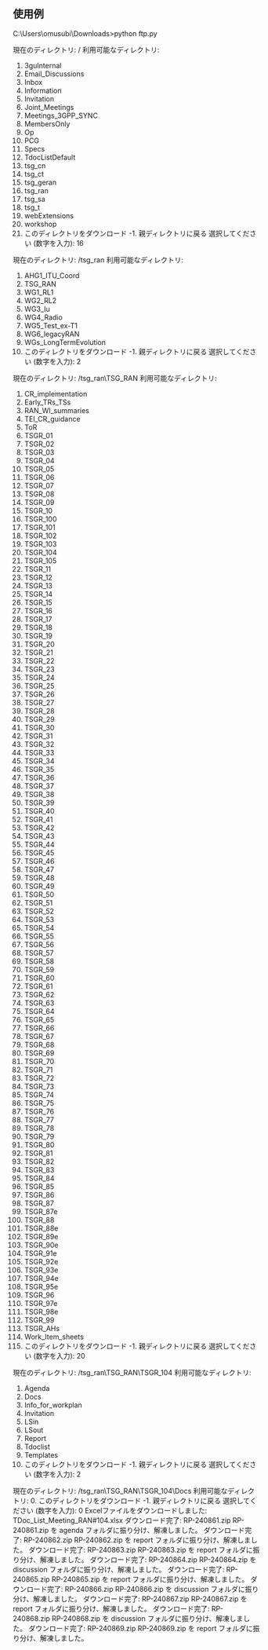 ## 使用例

C:\Users\omusubi\Downloads>python ftp.py

現在のディレクトリ: /
利用可能なディレクトリ:
1. 3guInternal
2. Email_Discussions
3. Inbox
4. Information
5. Invitation
6. Joint_Meetings
7. Meetings_3GPP_SYNC
8. MembersOnly
9. Op
10. PCG
11. Specs
12. TdocListDefault
13. tsg_cn
14. tsg_ct
15. tsg_geran
16. tsg_ran
17. tsg_sa
18. tsg_t
19. webExtensions
20. workshop
0. このディレクトリをダウンロード
-1. 親ディレクトリに戻る
選択してください (数字を入力): 16

現在のディレクトリ: /tsg_ran
利用可能なディレクトリ:
1. AHG1_ITU_Coord
2. TSG_RAN
3. WG1_RL1
4. WG2_RL2
5. WG3_Iu
6. WG4_Radio
7. WG5_Test_ex-T1
8. WG6_legacyRAN
9. WGs_LongTermEvolution
0. このディレクトリをダウンロード
-1. 親ディレクトリに戻る
選択してください (数字を入力): 2

現在のディレクトリ: /tsg_ran\TSG_RAN
利用可能なディレクトリ:
1. CR_implementation
2. Early_TRs_TSs
3. RAN_WI_summaries
4. TEI_CR_guidance
5. ToR
6. TSGR_01
7. TSGR_02
8. TSGR_03
9. TSGR_04
10. TSGR_05
11. TSGR_06
12. TSGR_07
13. TSGR_08
14. TSGR_09
15. TSGR_10
16. TSGR_100
17. TSGR_101
18. TSGR_102
19. TSGR_103
20. TSGR_104
21. TSGR_105
22. TSGR_11
23. TSGR_12
24. TSGR_13
25. TSGR_14
26. TSGR_15
27. TSGR_16
28. TSGR_17
29. TSGR_18
30. TSGR_19
31. TSGR_20
32. TSGR_21
33. TSGR_22
34. TSGR_23
35. TSGR_24
36. TSGR_25
37. TSGR_26
38. TSGR_27
39. TSGR_28
40. TSGR_29
41. TSGR_30
42. TSGR_31
43. TSGR_32
44. TSGR_33
45. TSGR_34
46. TSGR_35
47. TSGR_36
48. TSGR_37
49. TSGR_38
50. TSGR_39
51. TSGR_40
52. TSGR_41
53. TSGR_42
54. TSGR_43
55. TSGR_44
56. TSGR_45
57. TSGR_46
58. TSGR_47
59. TSGR_48
60. TSGR_49
61. TSGR_50
62. TSGR_51
63. TSGR_52
64. TSGR_53
65. TSGR_54
66. TSGR_55
67. TSGR_56
68. TSGR_57
69. TSGR_58
70. TSGR_59
71. TSGR_60
72. TSGR_61
73. TSGR_62
74. TSGR_63
75. TSGR_64
76. TSGR_65
77. TSGR_66
78. TSGR_67
79. TSGR_68
80. TSGR_69
81. TSGR_70
82. TSGR_71
83. TSGR_72
84. TSGR_73
85. TSGR_74
86. TSGR_75
87. TSGR_76
88. TSGR_77
89. TSGR_78
90. TSGR_79
91. TSGR_80
92. TSGR_81
93. TSGR_82
94. TSGR_83
95. TSGR_84
96. TSGR_85
97. TSGR_86
98. TSGR_87
99. TSGR_87e
100. TSGR_88
101. TSGR_88e
102. TSGR_89e
103. TSGR_90e
104. TSGR_91e
105. TSGR_92e
106. TSGR_93e
107. TSGR_94e
108. TSGR_95e
109. TSGR_96
110. TSGR_97e
111. TSGR_98e
112. TSGR_99
113. TSGR_AHs
114. Work_Item_sheets
0. このディレクトリをダウンロード
-1. 親ディレクトリに戻る
選択してください (数字を入力): 20

現在のディレクトリ: /tsg_ran\TSG_RAN\TSGR_104
利用可能なディレクトリ:
1. Agenda
2. Docs
3. Info_for_workplan
4. Invitation
5. LSin
6. LSout
7. Report
8. Tdoclist
9. Templates
0. このディレクトリをダウンロード
-1. 親ディレクトリに戻る
選択してください (数字を入力): 2

現在のディレクトリ: /tsg_ran\TSG_RAN\TSGR_104\Docs
利用可能なディレクトリ:
0. このディレクトリをダウンロード
-1. 親ディレクトリに戻る
選択してください (数字を入力): 0
Excelファイルをダウンロードしました: TDoc_List_Meeting_RAN#104.xlsx
ダウンロード完了: RP-240861.zip
RP-240861.zip を agenda フォルダに振り分け、解凍しました。
ダウンロード完了: RP-240862.zip
RP-240862.zip を report フォルダに振り分け、解凍しました。
ダウンロード完了: RP-240863.zip
RP-240863.zip を report フォルダに振り分け、解凍しました。
ダウンロード完了: RP-240864.zip
RP-240864.zip を discussion フォルダに振り分け、解凍しました。
ダウンロード完了: RP-240865.zip
RP-240865.zip を report フォルダに振り分け、解凍しました。
ダウンロード完了: RP-240866.zip
RP-240866.zip を discussion フォルダに振り分け、解凍しました。
ダウンロード完了: RP-240867.zip
RP-240867.zip を report フォルダに振り分け、解凍しました。
ダウンロード完了: RP-240868.zip
RP-240868.zip を discussion フォルダに振り分け、解凍しました。
ダウンロード完了: RP-240869.zip
RP-240869.zip を report フォルダに振り分け、解凍しました。
